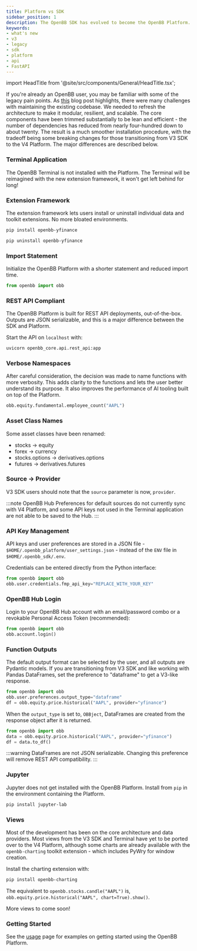 ```yaml
---
title: Platform vs SDK
sidebar_position: 1
description: The OpenBB SDK has evolved to become the OpenBB Platform. This page describes some of the key differences between the legacy version and the new architecture.
keywords:
- what's new
- v3
- legacy
- sdk
- platform
- api
- FastAPI
---
```


import HeadTitle from '@site/src/components/General/HeadTitle.tsx';

<HeadTitle title="What's the Difference Between OpenBB Platform and SDK? - FAQs | OpenBB Platform Docs" />

If you're already an OpenBB user, you may be familiar with some of the legacy pain points. As [this](https://openbb.co/blog/celebrating-the-openbb-platform-v4-beta) blog post highlights, there were many challenges with maintaining the existing codebase. We needed to refresh the architecture to make it modular, resilient, and scalable. The core components have been trimmed substantially to be lean and efficient - the number of dependencies has reduced from nearly four-hundred down to about twenty. The result is a much smoother installation procedure, with the tradeoff being some breaking changes for those transitioning from V3 SDK to the V4 Platform. The major differences are described below.

### Terminal Application

The OpenBB Terminal is not installed with the Platform. The Terminal will be reimagined with the new extension framework, it won't get left behind for long!

### Extension Framework

The extension framework lets users install or uninstall individual data and toolkit extensions. No more bloated environments.

```bash
pip install openbb-yfinance

pip uninstall openbb-yfinance
```

### Import Statement

Initialize the OpenBB Platform with a shorter statement and reduced import time.

```python
from openbb import obb
```

### REST API Compliant

The OpenBB Platform is built for REST API deployments, out-of-the-box. Outputs are JSON serializable, and this is a major difference between the SDK and Platform.

Start the API on `localhost` with:

```bash
uvicorn openbb_core.api.rest_api:app
```

### Verbose Namespaces

After careful consideration, the decision was made to name functions with more verbosity. This adds clarity to the functions and lets the user better understand its purpose. It also improves the performance of AI tooling built on top of the Platform.

```python
obb.equity.fundamental.employee_count("AAPL")
```

### Asset Class Names

Some asset classes have been renamed:

- stocks -> equity
- forex -> currency
- stocks.options -> derivatives.options
- futures -> derivatives.futures

### Source -> Provider

V3 SDK users should note that the `source` parameter is now, `provider`.

:::note
OpenBB Hub Preferences for default sources do not currently sync with V4 Platform, and some API keys not used in the Terminal application are not able to be saved to the Hub.
:::

### API Key Management

API keys and user preferences are stored in a JSON file - `$HOME/.openbb_platform/user_settings.json` - instead of the `ENV` file in `$HOME/.openbb_sdk/.env`.

Credentials can be entered directly from the Python interface:

```python
from openbb import obb
obb.user.credentials.fmp_api_key="REPLACE_WITH_YOUR_KEY"
```

### OpenBB Hub Login

Login to your OpenBB Hub account with an email/password combo or a revokable Personal Access Token (recommended):

```python
from openbb import obb
obb.account.login()
```

### Function Outputs

The default output format can be selected by the user, and all outputs are Pydantic models. If you are transitioning from V3 SDK and like working with Pandas DataFrames, set the preference to "dataframe" to get a V3-like response.

```python
from openbb import obb
obb.user.preferences.output_type="dataframe"
df = obb.equity.price.historical("AAPL", provider="yfinance")
```

When the `output_type` is set to, `OBBject`, DataFrames are created from the response object after it is returned.

```python
from openbb import obb
data = obb.equity.price.historical("AAPL", provider="yfinance")
df = data.to_df()
```

:::warning
DataFrames are not JSON serializable. Changing this preference will remove REST API compatibility.
:::

### Jupyter

Jupyter does not get installed with the OpenBB Platform. Install from `pip` in the environment containing the Platform.

```bash
pip install jupyter-lab
```

### Views

Most of the development has been on the core architecture and data providers. Most views from the V3 SDK and Terminal have yet to be ported over to the V4 Platform, although some charts are already available with the `openbb-charting` toolkit extension - which includes PyWry for window creation.

Install the charting extension with:

```bash
pip install openbb-charting
```

The equivalent to `openbb.stocks.candle("AAPL")` is, `obb.equity.price.historical("AAPL", chart=True).show()`.

More views to come soon!

### Getting Started

See the [usage](/platform/usage) page for examples on getting started using the OpenBB Platform.
